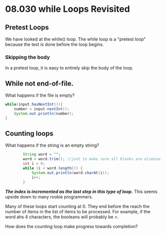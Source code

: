 # 08.030 while Loops Revisited

## Pretest Loops

We have looked at the while() loop.  The while loop is a "pretest loop" because the test is done before the loop begins.

### Skipping the body

In a pretest loop, it is easy to entirely skip the body of the loop.



## While not end-of-file.

What happens if the file is empty?

```java
while(input.hasNextInt()){
    number = input.nextInt();
    System.out.println(number);
}
```

## Counting loops

What happens if the string is an empty string?

```Java
        String word = "";
        word = word.trim(); //just to make sure all blanks are eliminated.
        int i = 0;
        while (i < word.length()) {
            System.out.println(word.charAt(i));
            i++;
        }
```


***The index is incremented as the last step in this type of loop.***  This seems upside down to many rookie programmers.

Many of these loops start counting at 0.  They end before the reach the number of items in the list of items to be processed.  For example, if the word ahs 4 characters, the booleans will probably be &lt;.

How does the counting loop make progress towards completion?
